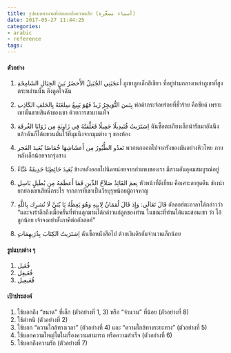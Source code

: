 ```yaml
---
title: รูปแบบคำนามที่บ่งบอกถึงความเล็ก (أسماء مصغَّرة)
date: 2017-05-27 11:44:25
categories:
- arabic
- reference
tags:
---
```

#### ตัวอย่าง

1. ِأَعجَبَنِي الجُبَيلُ الأَخضَرُ بَينَ الجِبَالِ الشَامِخَة
ภูเขาลูกเล็กสีเขียว ที่อยู่ท่ามกลางเหล่าภูเขาที่สูงตระหง่านนั้น ดึงดูดใจฉัน

2. ِبِئسَ التُّوَيجِرُ زَيدٌ فَهُوَ يَبِيعُ سِلعَتَهُ بِالحَلفِ الكَاذِب
พ่อค้ากระจ้อยร่อยที่ชั่วร้าย คือซัยด์ เพราะเขานั้นขายสินค้าของเขา ด้วยการสาบานเท็จ

3. ِاِشتَرَيتُ قُنَيدِيلًا جَمِيلًا فَعَلَّقتُهُ فِي زَاوِيَةٍ مِن زَوَايَا الغُرفَة
ฉันซื้อตะเกียงเล็กน่ารักมาอันนึง แล้วฉันก็ได้แขวนมันไว้ที่มุมนึงจากมุมต่าง ๆ ของห้อง

4. ِتَغدُو الطُّيُورُ مِن أَعشَاشِهَا خُمَاصًا بُعَيدَ الفَجر
พวกนกออกไปจากรังของมันอย่างหิวโหย ภายหลังเล็กน้อยจากรุ่งสาง

5. ٌبُعَيدَ حَائِطِنَا حَدِيقَةٌ غَنَّاء
ข้างหลังออกไปนิดหน่อยจากกำแพงของเรา มีสวนอันอุดมสมบูรณ์อยู่

6. ٍنِعمَ القَائِدُ صَلاَحُ الدِّينِ فَمَا أَعظَمَهُ مِن بُطَيلٍ بَاسِل
หัวหน้าที่ดีเยี่ยม คือเศาะลาฮุดดีน ช่างน่ายกย่องเขาเสียนี่กระไร จากการที่เขาเป็นวีรบุรุษน้อยผู้อาจหาญ

7. قَالَ تَعَالَى: وَإِذ قَالَ لُقمَانُ لِابنِهِ وَهُوَ يَعِظُهُ يَا بُنَيَّ لَا تُشرِك بِاللَّهِ
อัลลอฮ์ตะอาลาได้กล่าวว่า “และจงรำลึกถึงเมื่อครั้นที่ท่านลุกมานได้กล่าวแก่ลูกของท่าน ในขณะที่ท่านได้แนะสอนเขา ว่า โอ้ลูกน้อย เจ้าจงอย่าตั้งภาคีต่ออัลลอฮ์"

8. ٍاِشتَرَيتُ الكِتَابَ بِدُرَيهِمَات
ฉันซื้อหนังสือไป ด้วยเงินดิรฮัมจำนวนเล็กน้อย

#### รูปแบบต่าง ๆ
1. فُعَيل
2. فُعَيعِل
3. فُعَيعِيل

#### เป้าประสงค์
1. ใช้บอกถึง “ขนาด" ที่เล็ก (ตัวอย่างที่ 1, 3) หรือ “จำนวน” ที่น้อย (ตัวอย่างที่ 8)
2. ใช้ตำหนิ (ตัวอย่างที่ 2)
3. ใช้บอก “ความใกล้ทางเวลา” (ตัวอย่างที่ 4) และ “ความใกล้ทางระยะทาง” (ตัวอย่างที่ 5)
4. ใช้บอกความใหญ่โตในเรื่องความสามารถ หรือความสำเร็จ (ตัวอย่างที่ 6)
5. ใช้บอกถึงความรัก (ตัวอย่างที่ 7)

